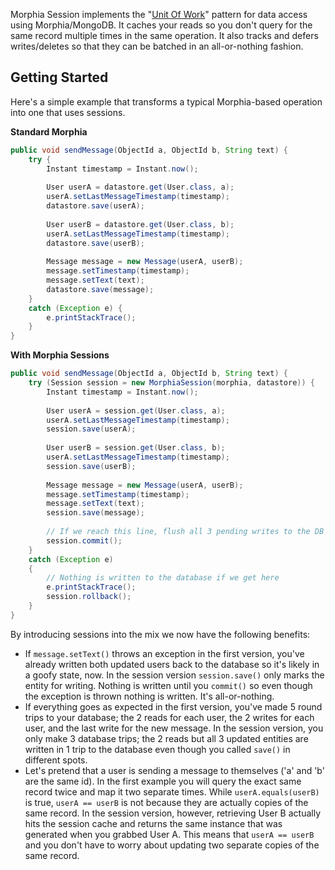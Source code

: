 Morphia Session implements the "[Unit Of Work](http://martinfowler.com/eaaCatalog/unitOfWork.html)" 
pattern for data access using Morphia/MongoDB. It caches your reads so you don't query for the
same record multiple times in the same operation. It also tracks and defers writes/deletes so 
that they can be batched in an all-or-nothing fashion.

## Getting Started
 
Here's a simple example that transforms a typical Morphia-based operation into one that 
uses sessions.

**Standard Morphia**
```java
public void sendMessage(ObjectId a, ObjectId b, String text) {
    try {
        Instant timestamp = Instant.now();
    
        User userA = datastore.get(User.class, a);
        userA.setLastMessageTimestamp(timestamp);
        datastore.save(userA);
    
        User userB = datastore.get(User.class, b);
        userA.setLastMessageTimestamp(timestamp);
        datastore.save(userB);
    
        Message message = new Message(userA, userB);
        message.setTimestamp(timestamp);
        message.setText(text);
        datastore.save(message);
    }
    catch (Exception e) {
        e.printStackTrace();
    }
}
```

**With Morphia Sessions**
```java
public void sendMessage(ObjectId a, ObjectId b, String text) {
    try (Session session = new MorphiaSession(morphia, datastore)) {
        Instant timestamp = Instant.now();
    
        User userA = session.get(User.class, a);
        userA.setLastMessageTimestamp(timestamp);
        session.save(userA);
    
        User userB = session.get(User.class, b);
        userA.setLastMessageTimestamp(timestamp);
        session.save(userB);
    
        Message message = new Message(userA, userB);
        message.setTimestamp(timestamp);
        message.setText(text);
        session.save(message);
    
        // If we reach this line, flush all 3 pending writes to the DB in 1 round trip
        session.commit();
    }
    catch (Exception e)
    {
        // Nothing is written to the database if we get here
        e.printStackTrace();
        session.rollback();
    }
}
```

By introducing sessions into the mix we now have the following benefits:

* If ```message.setText()``` throws an exception in the first version, you've already written
both updated users back to the database so it's likely in a goofy state, now. In the session version
```session.save()``` only marks the entity for writing. Nothing is written until you ```commit()```
so even though the exception is thrown nothing is written. It's all-or-nothing.
* If everything goes as expected in the first version, you've made 5 round trips to your
database; the 2 reads for each user, the 2 writes for each user, and the last write for the
new message. In the session version, you only make 3 database trips; the 2 reads but all 3 
updated entities are written in 1 trip to the database even though you called ```save()``` in 
different spots.
* Let's pretend that a user is sending a message to themselves ('a' and 'b' are the same id).
In the first example you will query the exact same record twice and map it two separate times.
While ```userA.equals(userB)``` is true, ```userA == userB``` is not because they are actually
copies of the same record. In the session version, however, retrieving User B actually hits 
the session cache and returns the same instance that was generated when you grabbed User A.
This means that ```userA == userB``` and you don't have to worry about updating two 
separate copies of the same record.